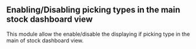 Enabling/Disabling picking types in the main stock dashboard view
----------------------------------------------------------------
This module allow the enable/disable the displaying if picking type in the main of stock dashboard view.



